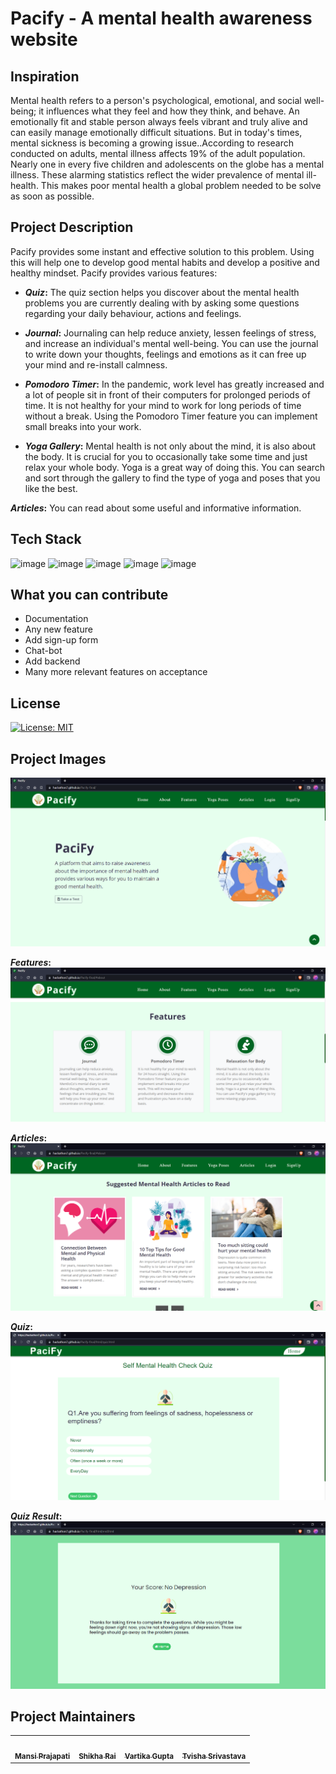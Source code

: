 # Pacify - A mental health awareness website

## Inspiration

Mental health refers to a person's psychological, emotional, and social well-being; it influences what they feel and how they think, and behave.
An emotionally fit and stable person always feels vibrant and truly alive and can easily manage emotionally difficult situations. But in today's times,
mental sickness is becoming a growing issue..According to research conducted on adults, mental illness affects 19% of the adult population. Nearly one 
in every five children and adolescents on the globe has a mental illness. These alarming statistics reflect the wider prevalence of mental ill-health.
This makes poor mental health a global problem needed to be solve as soon as possible.

## Project Description

Pacify provides some instant and effective solution to this problem. Using this will help one to develop good mental habits and develop a positive and 
healthy mindset.
Pacify provides various features:

- **_Quiz_:** The quiz section helps you discover about the mental health problems you are currently dealing with by asking some questions regarding your daily 
behaviour, actions and feelings.

- **_Journal_:** Journaling can help reduce anxiety, lessen feelings of stress, and increase an individual's mental well-being. You can use the journal to write 
down your thoughts, feelings and emotions as it can free up your mind and re-install calmness.

- **_Pomodoro Timer_:** In the pandemic, work level has greatly increased and a lot of people sit in front of their computers for prolonged periods of time. It 
is not healthy for your mind to work for long periods of time without a break. Using the Pomodoro Timer feature you can implement small breaks into your work.

- **_Yoga Gallery_:** Mental health is not only about the mind, it is also about the body. It is crucial for you to occasionally take some time and just relax your whole body. Yoga is a great way of doing this. You can search and sort through the gallery to find the type of yoga and poses that you like the best.

**_Articles_:** You can read about some useful and informative information.

## Tech Stack 
![image](https://img.shields.io/badge/JavaScript-323330?style=for-the-badge&logo=javascript&logoColor=F7DF1E)
![image](https://img.shields.io/badge/HTML5-E34F26?style=for-the-badge&logo=html5&logoColor=white)
![image](https://img.shields.io/badge/CSS3-1572B6?style=for-the-badge&logo=css3&logoColor=white)
![image](https://img.shields.io/badge/json-5E5C5C?style=for-the-badge&logo=json&logoColor=white)
![image](https://img.shields.io/badge/Bootstrap-563D7C?style=for-the-badge&logo=bootstrap&logoColor=white)

## What you can contribute
- Documentation
- Any new feature 
- Add sign-up form
- Chat-bot
- Add backend
- Many more relevant features on acceptance

## License

[![License: MIT](https://img.shields.io/badge/License-MIT-yellow.svg)](https://opensource.org/licenses/MIT)

## Project Images

![Home Page](https://github.com/Hackathon7/Pacify-final/blob/master/images%20file/Home.png)

**_Features_:**
![Features Page](https://github.com/Hackathon7/Pacify-final/blob/master/images%20file/Features.png)

**_Articles_:**
![Articles](https://github.com/Hackathon7/Pacify-final/blob/master/images%20file/Articles.png)

**_Quiz_:**
![Quiz-Quest](https://github.com/Hackathon7/Pacify-final/blob/master/images%20file/Quiz-Quest.png)

**_Quiz Result_:**
![Quiz-Sample-Result](https://github.com/Hackathon7/Pacify-final/blob/master/images%20file/Quiz-Result.png)

## Project Maintainers

<div>
<table>
  <tbody><tr>
     <td align="center"><a href="https://github.com/mp3730"><img alt="" src="https://avatars.githubusercontent.com/mp3730" width="130px;"><br><sub><b> Mansi Prajapati </b></sub></a><br></td> </a></td>
     <td align="center"><a href="https://github.com/srai0109"><img alt="" src="https://avatars.githubusercontent.com/srai0109" width="130px;"><br><sub><b> Shikha Rai </b></sub></a><br></td> </a></td>
     <td align="center"><a href="https://github.com/vartika0605"><img alt="" src="https://avatars.githubusercontent.com/vartika0605" width="130px;"><br><sub><b> Vartika Gupta </b></sub></a><br></td> </a></td>
     <td align="center"><a href="https://github.com/Tvisha07"><img alt="" src="https://avatars.githubusercontent.com/Tvisha07" width="130px;"><br><sub><b> Tvisha Srivastava </b></sub></a><br></td> </a></td>
  </tr>
</tbody></table>
</div>
